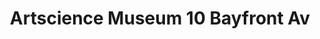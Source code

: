 ---
addr: ' 10 Bayfront Av'
city: Singapore
country: Singapore
description: ''
id: 4b9df38cf964a520ffc336e3
lat: 1.286286
lng: 103.859282
title: Artscience Museum 10 Bayfront Av
venue: Artscience Museum
---